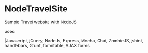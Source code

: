 # NodeTravelSite
Sample Travel website with NodeJS

uses:

|Javascript, jQuery, NodeJs, Express, Mocha, Chai, ZombieJS, jshint, handlebars, Grunt, formitable, AJAX forms
